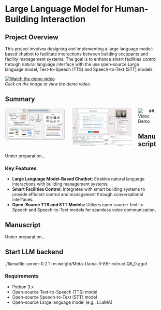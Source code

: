 # Large Language Model for Human-Building Interaction

## Project Overview

This project involves designing and implementing a large language model-based chatbot to facilitate interactions between building occupants and facility management systems. The goal is to enhance smart facilities control through natural language interface with the use open-source Large language model, Text-to-Speech (TTS) and Speech-to-Text (STT) models.

[![Watch the demo video](https://img.youtube.com/vi/0SyZHvmadZA/0.jpg)](https://www.youtube.com/watch?v=0SyZHvmadZA)  
*Click on the image to view the demo video.*

## Summary
<img src="/fig2.png" style="float: left; margin-right: 20px; max-width: 200px;">
<img src="/fig1.png" style="float: left; margin-right: 20px; max-width: 200px;">
<img src="/equipment.png" style="float: left; margin-right: 20px; max-width: 200px;">
## Video Demo



## Manuscript
Under preparation...


### Key Features

- **Large Language Model-Based Chatbot:** Enables natural language interactions with building management systems.
- **Smart Facilities Control:** Integrates with smart building systems to provide efficient control and management through conversational interfaces.
- **Open-Source TTS and STT Models:** Utilizes open-source Text-to-Speech and Speech-to-Text models for seamless voice communication.



## Manuscript
Under preparation...


## Start LLM backend

./llamafile-server-0.2.1 -m weight/Meta-Llama-3-8B-Instruct.Q8_0.gguf

### Requirements

- Python 3.x
- Open-source Text-to-Speech (TTS) model
- Open-source Speech-to-Text (STT) model
- Open-source Large language model (e.g., LLaMA)


